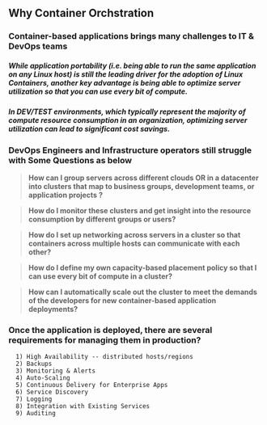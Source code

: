 ## Why Container Orchstration

### Container-based applications brings many challenges to IT & DevOps teams

##### While application portability (i.e. being able to run the same application on any Linux host) is still the leading driver for the adoption of Linux Containers, another key advantage is being able to optimize server utilization so that you can use every bit of compute. 

##### In DEV/TEST environments, which typically represent the majority of compute resource consumption in an organization, optimizing server utilization can lead to significant cost savings.


### DevOps Engineers and Infrastructure operators still struggle with Some Questions as below

> **How can I group servers across different clouds OR in a datacenter into clusters that map to business groups, development teams, or application projects ?**

> **How do I monitor these clusters and get insight into the resource consumption by different groups or users?**

> **How do I set up networking across servers in a cluster so that containers across multiple hosts can communicate with each other?**

> **How do I define my own capacity-based placement policy so that I can use every bit of compute in a cluster?**

> **How can I automatically scale out the cluster to meet the demands of the developers for new container-based application deployments?**

### Once the application is deployed, there are several requirements for managing them in production?
```
  1) High Availability -- distributed hosts/regions
  2) Backups
  3) Monitoring & Alerts
  4) Auto-Scaling
  5) Continuous Delivery for Enterprise Apps
  6) Service Discovery
  7) Logging
  8) Integration with Existing Services
  9) Auditing
```
